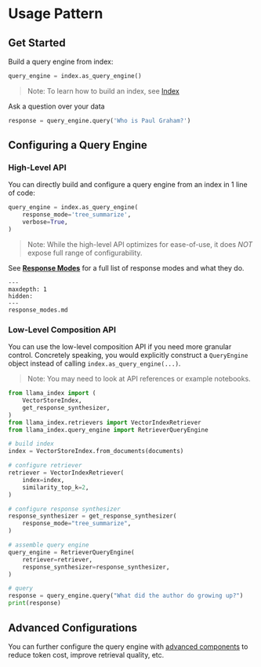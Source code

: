 # Usage Pattern

## Get Started
Build a query engine from index:
```python
query_engine = index.as_query_engine()
```

> Note: To learn how to build an index, see [Index](/how_to/index/root.md)

Ask a question over your data
```python
response = query_engine.query('Who is Paul Graham?')
```

## Configuring a Query Engine
### High-Level API
You can directly build and configure a query engine from an index in 1 line of code:
```python
query_engine = index.as_query_engine(
    response_mode='tree_summarize',
    verbose=True,
)
```
> Note: While the high-level API optimizes for ease-of-use, it does *NOT* expose full range of configurability.  

See [**Response Modes**](/how_to/query_engine/response_modes.md) for a full list of response modes and what they do.

```{toctree}
---
maxdepth: 1
hidden:
---
response_modes.md
```



### Low-Level Composition API

You can use the low-level composition API if you need more granular control.
Concretely speaking, you would explicitly construct a `QueryEngine` object instead of calling `index.as_query_engine(...)`.
> Note: You may need to look at API references or example notebooks.


```python
from llama_index import (
    VectorStoreIndex,
    get_response_synthesizer,
)
from llama_index.retrievers import VectorIndexRetriever
from llama_index.query_engine import RetrieverQueryEngine

# build index
index = VectorStoreIndex.from_documents(documents)

# configure retriever
retriever = VectorIndexRetriever(
    index=index, 
    similarity_top_k=2,
)

# configure response synthesizer
response_synthesizer = get_response_synthesizer(
    response_mode="tree_summarize",
)

# assemble query engine
query_engine = RetrieverQueryEngine(
    retriever=retriever,
    response_synthesizer=response_synthesizer,
)

# query
response = query_engine.query("What did the author do growing up?")
print(response)
```

## Advanced Configurations
You can further configure the query engine with [advanced components](/how_to/query_engine/advanced/root.md)
to reduce token cost, improve retrieval quality, etc. 